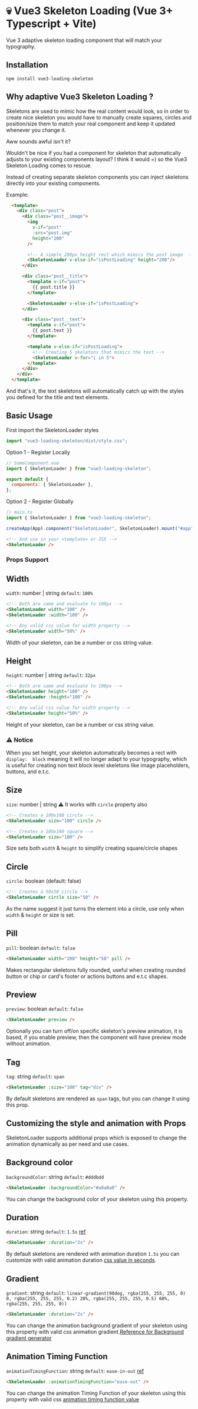 # 💀 Vue3 Skeleton Loading (Vue 3+ Typescript + Vite)

Vue 3 adaptive skeleton loading component that will match your typography.

<!-- [Codesandbox Card Example](https://codesandbox.io/s/epic-ishizaka-nl9z3?file=/src/App.vue) -->

## Installation

`npm install vue3-loading-skeleton`

## Why adaptive Vue3 Skeleton Loading ?

Skeletons are used to mimic how the real content would look, so in order to create nice skeleton you would have to manually create squares, circles and position/size them to match your real component and keep it updated whenever you change it.

Aww sounds awful isn't it?

Wouldn't be nice if you had a component for skeleton that automatically adjusts to your existing components layout? I think it would =) so the Vue3 Skeleton Loading comes to rescue.

Instead of creating separate skeleton components you can inject skeletons directly into your existing components.

Example:

```html
  <template>
    <div class="post">
      <div class="post__image">
        <img
          v-if="post"
          :src="post.img"
          height="200"
        />

        <!-- A simple 200px height rect which mimics the post image  -->
        <SkeletonLoader v-else-if="isPostLoading" height="200"/>
      </div>

      <div class="post__title">
        <template v-if="post">
          {{ post.title }}
        </template>

        <SkeletonLoader v-else-if="isPostLoading">
      </div>

      <div class="post__text">
        <template v-if="post">
          {{ post.text }}
        </template>

        <template v-else-if="isPostLoading">
          <!-- Creating 5 skeletons that mimics the text -->
          <SkeletonLoader v-for="i in 5">
        </template>
      </div>
    </div>
  </template>
```

And that's it, the text skeletons will automatically catch up with the styles you defined for the title and text elements.

## Basic Usage

First import the SkeletonLoader styles

```js
import "vue3-loading-skeleton/dist/style.css";
```

Option 1 - Register Locally

```js
// SomeComponent.vue
import { SkeletonLoader } from "vue3-loading-skeleton";

export default {
  components: { SkeletonLoader },
};
```

Option 2 - Register Globally

```js
// main.ts
import { SkeletonLoader } from "vue3-loading-skeleton";

createApp(App).component("SkeletonLoader", SkeletonLoader).mount("#app");
```

```html
<!-- And use in your <template> or JSX -->
<SkeletonLoader />
```

### Props Support

## Width

`width`: number | string
`default`: `100%`

```html
<!-- Both are same and evaluate to 100px -->
<SkeletonLoader width="100" />
<SkeletonLoader :width="100" />

<!-- Any valid css value for width property -->
<SkeletonLoader width="50%" />
```

Width of your skeleton, can be a number or css string value.

## Height

`height`: number | string
`default`: `32px`

```html
<!-- Both are same and evaluate to 100px -->
<SkeletonLoader height="100" />
<SkeletonLoader :height="100" />

<!-- Any valid css value for width property -->
<SkeletonLoader height="50%" />
```

Height of your skeleton, can be a number or css string value.

### ⚠️ Notice

When you set height, your skeleton automatically becomes a rect with `display: 
block` meaning it will no longer adapt to your typography, which is useful for
creating non text block level skeletons like image placeholders, buttons, and e.t.c.

## Size

`size`: number | string
⚠️ It works with `circle` property also

```html
<!-- Creates a 100x100 circle -->
<SkeletonLoader size="100" circle />

<!-- Creates a 100x100 square -->
<SkeletonLoader size="100" />
```

Size sets both `width` & `height` to simplify creating square/circle shapes

## Circle

`circle`: boolean (default: false)

```html
<!-- Creates a 50x50 circle -->
<SkeletonLoader circle size="50" />
```

As the name suggest it just turns the element into a circle, use only when `width` & `height` or size is set.

## Pill

`pill`: boolean
`default`: `false`

```html
<SkeletonLoader width="200" height="50" pill />
```

Makes rectangular skeletons fully rounded, useful when creating rounded button or chip or card's footer or actions buttons
and e.t.c shapes.

## Preview

`preview`: boolean
`default`: `false`

```html
<SkeletonLoader preview />
```

Optionally you can turn off/on specific skeleton's preview animation, it is based, if you enable preview, then the component will have preview mode without animation.

## Tag

`tag`: string
`default`: `span`

```html
<SkeletonLoader :size="100" tag="div" />
```

By default skeletons are rendered as `span` tags, but you can change it
using this prop.

## Customizing the style and animation with Props

SkeletonLoader supports additional props which is exposed to change the animation dynamically as per need and use cases.

## Background color

`backgroundColor`: string
`default`: `#dddbdd`

```html
<SkeletonLoader :backgroundColor="#a0a0a0" />
```

You can change the background color of your skeleton using this property.

## Duration

`duration`: string
`default`: `1.5s` [ref](https://developer.mozilla.org/en-US/docs/Web/CSS/animation-duration)

```html
<SkeletonLoader :duration="2s" />
```

By default skeletons are rendered with animation duration `1.5s` you can customize with valid animation duration [css value in seconds](https://developer.mozilla.org/en-US/docs/Web/CSS/animation-duration).

## Gradient

`gradient`: string
`default`: `linear-gradient(90deg, rgba(255, 255, 255, 0) 0, rgba(255, 255, 255, 0.2) 20%, rgba(255, 255, 255, 0.5) 60%, rgba(255, 255, 255, 0))`

```html
<SkeletonLoader :duration="2s" />
```

You can change the animation background gradient of your skeleton using this property with valid css animation gradient.[Reference for Background gradient generator](https://animated-gradient-background-generator.netlify.app/)

## Animation Timing Function

`animationTimingFunction`: string
`default`: `ease-in-out` [ref](https://developer.mozilla.org/en-US/docs/Web/CSS/animation-timing-function)

```html
<SkeletonLoader :animationTimingFunction="ease-out" />
```

You can change the animation Timing Function of your skeleton using this property with valid css [animation timing function value](https://developer.mozilla.org/en-US/docs/Web/CSS/animation-timing-function)
